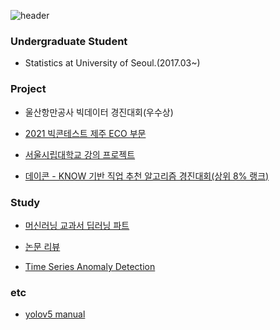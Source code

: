 ![header](https://capsule-render.vercel.app/api?type=rect&color=timeAuto&height=200&section=header&text=Hwisung%20Kwon&fontSize=90)


### Undergraduate Student
- Statistics at University of Seoul.(2017.03~)

### Project

+ 울산항만공사 빅데이터 경진대회(우수상)

+ [2021 빅콘테스트 제주 ECO 부문](https://github.com/hwii-kk/21-BigContest)

+ [서울시립대학교 강의 프로젝트](https://github.com/hwii-kk/UOS_classs_project)

+ [데이콘 - KNOW 기반 직업 추천 알고리즘 경진대회(상위 8% 랭크)](https://github.com/hwii-kk/dacon-know)

### Study
+ [머신러닝 교과서 딥러닝 파트](https://github.com/hwii-kk/machine-learning-text-book-DL)

+ [논문 리뷰](https://github.com/hwii-kk/Eassay-Review)

+ [Time Series Anomaly Detection](https://github.com/hwii-kk/ts_anomaly_detection)

### etc

+ [yolov5 manual](https://github.com/hwii-kk/yolov5_manual/blob/main/README.md)




<!--
[![Hwisung's GitHub stats](https://github-readme-stats.vercel.app/api?username=hwii-kk)](https://github.com/hwii-kk/github-readme-stats)



**hwii-kk/hwii-kk** is a ✨ _special_ ✨ repository because its `README.md` (this file) appears on your GitHub profile.

Here are some ideas to get you started:

- 🔭 I’m currently working on ...
- 🌱 I’m currently learning ...
- 👯 I’m looking to collaborate on ...
- 🤔 I’m looking for help with ...
- 💬 Ask me about ...
- 📫 How to reach me: ...
- 😄 Pronouns: ...
- ⚡ Fun fact: ...
-->
